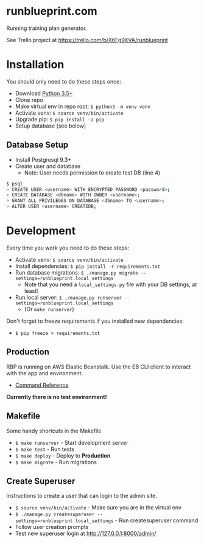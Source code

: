 # runblueprint.com

Running training plan generator.

See Trello project at https://trello.com/b/X6Fg9XVA/runblueprint

# Installation

You should only need to do these steps once:

* Download [Python 3.5+](https://www.python.org/downloads/)
* Clone repo
* Make virtual env in repo root: `$ python3 -m venv venv`
* Activate venv: `$ source venv/bin/activate`
* Upgrade pip: `$ pip install -U pip`
* Setup database (see below)

## Database Setup

* Install Postgresql 9.3+
* Create user and database
  * Note: User needs permission to create test DB (line 4)

```bash
$ psql
> CREATE USER <username> WITH ENCRYPTED PASSWORD <password>;
> CREATE DATABASE <dbname> WITH OWNER <username>;
> GRANT ALL PRIVILEGES ON DATABASE <dbname> TO <username>;
> ALTER USER <username> CREATEDB;
```

# Development

Every time you work you need to do these steps:

* Activate venv: `$ source venv/bin/activate`
* Install dependencies: `$ pip install -r requirements.txt`
* Run database migrations: `$ ./manage.py migrate --settings=runblueprint.local_settings`
  * Note that you need a `local_settings.py` file with your DB settings, at least!
* Run local server: `$ ./manage.py runserver --settings=runblueprint.local_settings`
  * (Or `make runserver`)

Don't forget to freeze requirements if you installed new dependencies:

* `$ pip freeze > requirements.txt`

## Production

RBP is running on AWS Elastic Beanstalk. Use the EB CLI client to interact
with the app and environment.

* [Command Reference](http://docs.aws.amazon.com/elasticbeanstalk/latest/dg/eb3-cmd-commands.html)

**Currently there is no test environment!**

## Makefile

Some handy shortcuts in the Makefile

* `$ make runserver` - Start development server
* `$ make test` - Run tests
* `$ make deploy` - Deploy to **Production**
* `$ make migrate` - Run migrations

## Create Superuser

Instructions to create a user that can login to the admin site.

* `$ source venv/bin/activate` - Make sure you are in the virtual env
* `$ ./manage.py createsuperuser --settings=runblueprint.local_settings` - Run createsuperuser command
* Follow user creation prompts
* Test new superuser login at http://127.0.0.1:8000/admin/
